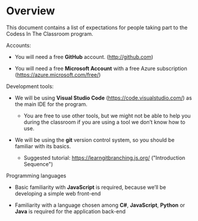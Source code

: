 # Overview

This document contains a list of expectations for people taking part to the Codess In The Classroom program.

Accounts:

* You will need a free **GitHub** account. (http://github.com)

* You will need a free **Microsoft Account** with a free Azure subscription (https://azure.microsoft.com/free/)

Development tools:

* We will be using **Visual Studio Code** (https://code.visualstudio.com/) as the main IDE for the program.

  * You are free to use other tools, but we might not be able to help you during the classroom if you are
    using a tool we don’t know how to use.

* We will be using the **git** version control system, so you should be familiar with its basics.
  * Suggested tutorial: https://learngitbranching.js.org/ ("Introduction Sequence")

Programming languages

* Basic familiarity with **JavaScript** is required, because we’ll be developing a simple web front-end

* Familiarity with a language chosen among **C#**, **JavaScript**, **Python** or **Java** is required for the application back-end
